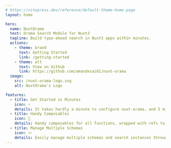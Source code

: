 ```yaml
---
# https://vitepress.dev/reference/default-theme-home-page
layout: home

hero:
  name: NuxtOrama
  text: Orama Search Module for Nuxt3
  tagline: Build type-ahead search in Nuxt3 apps within minutes.
  actions:
    - theme: brand
      text: Getting Started
      link: /getting-started
    - theme: alt
      text: View on Github
      link: https://github.com/amandesai01/nuxt-orama
  image:
    src: /nuxt-orama-logo.svg
    alt: NuxtOrama's Logo

features:
  - title: Get Started in Minutes
    icon: ⚡️
    details: It takes hardly a minute to configure nuxt-orama, and 5 minutes to integrate into your application.
  - title: Handy Composables
    icon: 💼
    details: Handy composables for all functions, wrapped with refs to seamlessly integrate with your components.
  - title: Manage Multiple Schemas
    icon: 🪢
    details: Easily manage multiple schemas and search instances throughout your application.
---
```



<style>
:root {
  --vp-home-hero-name-color: transparent;
  --vp-home-hero-name-background: -webkit-linear-gradient(120deg, #bd34fe 30%, #41d1ff);

  --vp-home-hero-image-background-image: linear-gradient(-45deg, #bd34fe 50%, #47caff 50%);
  --vp-home-hero-image-filter: blur(44px);
}

@media (min-width: 640px) {
  :root {
    --vp-home-hero-image-filter: blur(56px);
  }
}

@media (min-width: 960px) {
  :root {
    --vp-home-hero-image-filter: blur(68px);
  }
}
</style>
